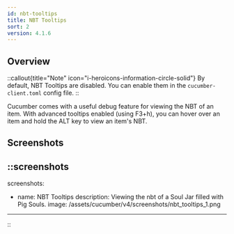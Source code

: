 ```yaml
---
id: nbt-tooltips
title: NBT Tooltips
sort: 2
version: 4.1.6
---
```


## Overview

::callout{title="Note" icon="i-heroicons-information-circle-solid"}
By default, NBT Tooltips are disabled. You can enable them in the `cucumber-client.toml` config file. 
::

Cucumber comes with a useful debug feature for viewing the NBT of an item. With advanced tooltips enabled (using F3+h), you can hover over an item and hold the ALT key to view an item's NBT.

## Screenshots

::screenshots
---
screenshots:
  - name: NBT Tooltips
    description: Viewing the nbt of a Soul Jar filled with Pig Souls.
    image: /assets/cucumber/v4/screenshots/nbt_tooltips_1.png
---
::
